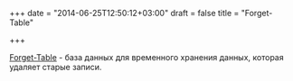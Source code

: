 +++
date = "2014-06-25T12:50:12+03:00"
draft = false
title = "Forget-Table"

+++

<p><a href="https://github.com/bitly/forgettable">Forget-Table</a>&nbsp;- база данных для временного хранения данных, которая удаляет старые записи.</p>

